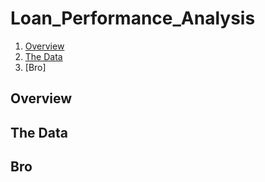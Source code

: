 # Loan_Performance_Analysis
1. [Overview](#overview)
2. [The Data](#the-data)
2. [Bro]

## Overview

## The Data
























## Bro
